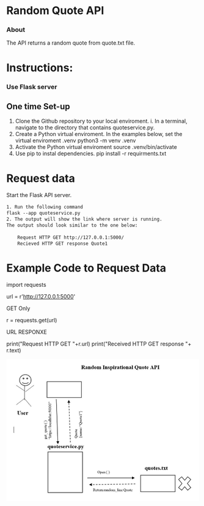 # Random Quote API

### About
The API returns a random quote from quote.txt file.

# Instructions:

### Use Flask server

## One time Set-up

1. Clone the Github repository to your local enviroment.
    i. In a terminal, navigate to the directory that contains quoteservice.py.
2. Create a Python virtual enviroment. In the examples below, set the virtual enviroment .venv
    python3 -m venv .venv
3. Activate the Python  virtual enviroment 
    source .venv/bin/activate
4. Use pip to instal dependencies.
    pip install -r requirments.txt

# Request data

Start the Flask API server.

    1. Run the following command 
    flask --app quoteservice.py
    2. The output will show the link where server is running. 
    The output should look similar to the one below:

        Request HTTP GET http://127.0.0.1:5000/
        Recieved HTTP GET response Quote1

# Example Code to Request Data 

import requests

url = r'http://127.0.0.1:5000'

GET Only

r = requests.get(url)

URL RESPONXE 

print("Request HTTP GET "+r.url)
print("Received HTTP GET response "+ r.text)


![alt text](https://github.com/mokolya/quotemicroservice/blob/main/UML_mokshano.JPG)
